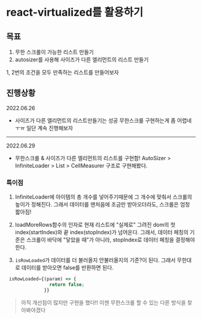 # react-virtualized를 활용하기

## 목표

1. 무한 스크롤이 가능한 리스트 만들기
2. autosizer를 사용해 사이즈가 다른 엘리먼트의 리스트 만들기

1, 2번의 조건을 모두 만족하는 리스트를 만들어보자

## 진행상황

2022.06.26

- 사이즈가 다른 엘리먼트의 리스트만들기는 성공
  무한스크롤 구현하는게 좀 어렵네ㅜㅠ
  일단 계속 진행해보자

---

2022.06.29

- 무한스크롤 & 사이즈가 다른 엘리먼트의 리스트를 구현함!
  AutoSizer > InfiniteLoader > List > CellMeasurer 구조로 구현해봤다.

### 특이점

1. InfiniteLoader에 아이템의 총 개수를 넣어주기때문에 그 개수에 맞춰서 스크롤의 높이가 정해진다. 그래서 데이터를 맨처음에 조금만 받아오더라도, 스크롤은 엄청 짧아짐!

2. loadMoreRows함수의 인자로 현재 리스트에 "실제로" 그려진 dom의 첫 index(startIndex)와 끝 index(stopIndex)가 넘어온다.
   그래서, 데이터 페칭의 기준은 스크롤이 바닥에 "닿았을 때"가 아니라, stopIndex로 데이터 페칭을 결정해야한다.

3. `isRowLoaded`가 데이터를 더 불러올지 안불러올지의 기준?이 된다. 그래서 무한대로 데이터를 받아오면 false를 반환하면 된다.

```js
 isRowLoaded={(param) => {
                return false;
              }}
```

> 아직 개선점이 많지만 구현을 했다!! 이젠 무한스크롤 할 수 있는 다른 방식을 찾아봐야겠다
